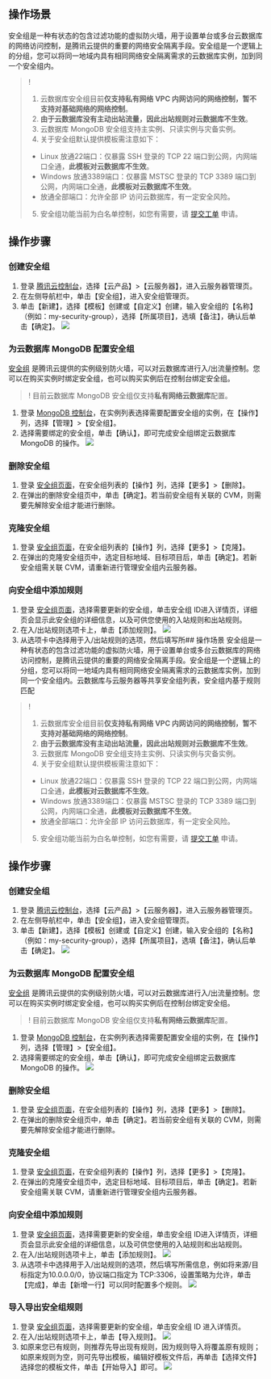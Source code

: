 ## 操作场景
安全组是一种有状态的包含过滤功能的虚拟防火墙，用于设置单台或多台云数据库的网络访问控制，是腾讯云提供的重要的网络安全隔离手段。安全组是一个逻辑上的分组，您可以将同一地域内具有相同网络安全隔离需求的云数据库实例，加到同一个安全组内。

>!
> 1. 云数据库安全组目前**仅支持私有网络 VPC 内网访问的网络控制，暂不支持对基础网络的网络控制**。
> 2. **由于云数据库没有主动出站流量，因此出站规则对云数据库不生效**。
> 3. 云数据库 MongoDB 安全组支持主实例、只读实例与灾备实例。
> 4. 关于安全组默认提供模板需注意如下：
>  - Linux 放通22端口：仅暴露 SSH 登录的 TCP 22 端口到公网，内网端口全通，**此模板对云数据库不生效**。
>  - Windows 放通3389端口：仅暴露 MSTSC 登录的 TCP 3389 端口到公网，内网端口全通，**此模板对云数据库不生效**。
>  - 放通全部端口：允许全部 IP 访问云数据库，有一定安全风险。
> 5. 安全组功能当前为白名单控制，如您有需要，请 [提交工单](https://console.cloud.tencent.com/workorder/category) 申请。

## 操作步骤

### 创建安全组
1. 登录 [腾讯云控制台](https://console.cloud.tencent.com/)，选择【云产品】>【云服务器】，进入云服务器管理页。
2. 在左侧导航栏中，单击【安全组】，进入安全组管理页。
2. 单击【新建】，选择【模板】创建或【自定义】创建，输入安全组的【名称】（例如：my-security-group），选择【所属项目】，选填【备注】，确认后单击【确定】。
![](https://main.qcloudimg.com/raw/cc9a780ddd091f68c5476ee8463e1294.png)

### 为云数据库 MongoDB 配置安全组
[安全组](https://cloud.tencent.com/doc/product/213/500) 是腾讯云提供的实例级别防火墙，可以对云数据库进行入/出流量控制。您可以在购买实例时绑定安全组，也可以购买实例后在控制台绑定安全组。

> ! 目前云数据库 MongoDB 安全组仅支持**私有网络云数据库**配置。

1. 登录 [MongoDB 控制台](https://console.cloud.tencent.com/mongodb)，在实例列表选择需要配置安全组的实例，在【操作】列，选择【管理】>【安全组】。
2. 选择需要绑定的安全组，单击【确认】，即可完成安全组绑定云数据库 MongoDB 的操作。 
![](https://main.qcloudimg.com/raw/b63568e07e679628d17d61b75fb453f5.png)

### 删除安全组
1. 登录 [安全组页面](https://console.cloud.tencent.com/cvm/securitygroup)，在安全组列表的【操作】列，选择【更多】>【删除】。
2. 在弹出的删除安全组页中，单击【确定】。若当前安全组有关联的 CVM，则需要先解除安全组才能进行删除。

### 克隆安全组
1. 登录 [安全组页面](https://console.cloud.tencent.com/cvm/securitygroup)，在安全组列表的【操作】列，选择【更多】>【克隆】。
2. 在弹出的克隆安全组页中，选定目标地域、目标项目后，单击【确定】。若新安全组需关联 CVM，请重新进行管理安全组内云服务器。

### 向安全组中添加规则
1. 登录 [安全组页面](https://console.cloud.tencent.com/cvm/securitygroup)，选择需要更新的安全组，单击安全组 ID进入详情页，详细页会显示此安全组的详细信息，以及可供您使用的入站规则和出站规则。
2. 在入/出站规则选项卡上，单击【添加规则】。
  ![](https://main.qcloudimg.com/raw/c2c4533dc6ff96e4f2af2fb8ee0fea30.png)
3. 从选项卡中选择用于入/出站规则的选项，然后填写所## 操作场景
安全组是一种有状态的包含过滤功能的虚拟防火墙，用于设置单台或多台云数据库的网络访问控制，是腾讯云提供的重要的网络安全隔离手段。安全组是一个逻辑上的分组，您可以将同一地域内具有相同网络安全隔离需求的云数据库实例，加到同一个安全组内。云数据库与云服务器等共享安全组列表，安全组内基于规则匹配

>!
> 1. 云数据库安全组目前**仅支持私有网络 VPC 内网访问的网络控制，暂不支持对基础网络的网络控制**。
> 2. **由于云数据库没有主动出站流量，因此出站规则对云数据库不生效**。
> 3. 云数据库 MongoDB 安全组支持主实例、只读实例与灾备实例。
> 4. 关于安全组默认提供模板需注意如下：
>  - Linux 放通22端口：仅暴露 SSH 登录的 TCP 22 端口到公网，内网端口全通，**此模板对云数据库不生效**。
>  - Windows 放通3389端口：仅暴露 MSTSC 登录的 TCP 3389 端口到公网，内网端口全通，**此模板对云数据库不生效**。
>  - 放通全部端口：允许全部 IP 访问云数据库，有一定安全风险。
> 5. 安全组功能当前为白名单控制，如您有需要，请 [提交工单](https://console.cloud.tencent.com/workorder/category) 申请。

## 操作步骤

### 创建安全组
1. 登录 [腾讯云控制台](https://console.cloud.tencent.com/)，选择【云产品】>【云服务器】，进入云服务器管理页。
2. 在左侧导航栏中，单击【安全组】，进入安全组管理页。
2. 单击【新建】，选择【模板】创建或【自定义】创建，输入安全组的【名称】（例如：my-security-group），选择【所属项目】，选填【备注】，确认后单击【确定】。
![](https://main.qcloudimg.com/raw/cc9a780ddd091f68c5476ee8463e1294.png)

### 为云数据库 MongoDB 配置安全组
[安全组](https://cloud.tencent.com/doc/product/213/500) 是腾讯云提供的实例级别防火墙，可以对云数据库进行入/出流量控制。您可以在购买实例时绑定安全组，也可以购买实例后在控制台绑定安全组。

> ! 目前云数据库 MongoDB 安全组仅支持**私有网络云数据库**配置。

1. 登录 [MongoDB 控制台](https://console.cloud.tencent.com/mongodb)，在实例列表选择需要配置安全组的实例，在【操作】列，选择【管理】>【安全组】。
2. 选择需要绑定的安全组，单击【确认】，即可完成安全组绑定云数据库 MongoDB 的操作。 
![](https://main.qcloudimg.com/raw/b63568e07e679628d17d61b75fb453f5.png)

### 删除安全组
1. 登录 [安全组页面](https://console.cloud.tencent.com/cvm/securitygroup)，在安全组列表的【操作】列，选择【更多】>【删除】。
2. 在弹出的删除安全组页中，单击【确定】。若当前安全组有关联的 CVM，则需要先解除安全组才能进行删除。

### 克隆安全组
1. 登录 [安全组页面](https://console.cloud.tencent.com/cvm/securitygroup)，在安全组列表的【操作】列，选择【更多】>【克隆】。
2. 在弹出的克隆安全组页中，选定目标地域、目标项目后，单击【确定】。若新安全组需关联 CVM，请重新进行管理安全组内云服务器。

### 向安全组中添加规则
1. 登录 [安全组页面](https://console.cloud.tencent.com/cvm/securitygroup)，选择需要更新的安全组，单击安全组 ID进入详情页，详细页会显示此安全组的详细信息，以及可供您使用的入站规则和出站规则。
2. 在入/出站规则选项卡上，单击【添加规则】。
  ![](https://main.qcloudimg.com/raw/c2c4533dc6ff96e4f2af2fb8ee0fea30.png)
3. 从选项卡中选择用于入/出站规则的选项，然后填写所需信息，例如将来源/目标指定为10.0.0.0/0，协议端口指定为 TCP:3306，设置策略为允许，单击【完成】，单击【新增一行】可以同时配置多个规则。
  ![](https://main.qcloudimg.com/raw/2f48931b61d45ab8275e12cf0cf70945.png)

### 导入导出安全组规则
1. 登录 [安全组页面](https://console.cloud.tencent.com/cvm/securitygroup)，选择需要更新的安全组，单击安全组 ID 进入详情页。
2. 在入/出站规则选项卡上，单击【导入规则】。
![](https://main.qcloudimg.com/raw/ab01ffb53084acf3e88219df7aca7b25.png)
3. 如原来您已有规则，则推荐先导出现有规则，因为规则导入将覆盖原有规则；如原来规则为空，则可先导出模板，编辑好模板文件后，再单击【选择文件】选择您的模板文件，单击【开始导入】即可。	
![](https://main.qcloudimg.com/raw/fda954cd9eaa9058a1fea6ca52d12f50.png)
